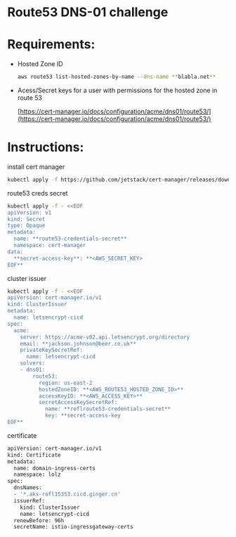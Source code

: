 # Route53 DNS-01 challenge

# Requirements:

- Hosted Zone ID
    
    
    ```bash
    aws route53 list-hosted-zones-by-name --dns-name **blabla.net**
    ```
    
- Acess/Secret keys for a user with permissions for the hosted zone in route 53
    
    [https://cert-manager.io/docs/configuration/acme/dns01/route53/](https://cert-manager.io/docs/configuration/acme/dns01/route53/)
    

# Instructions:

install cert manager

```bash
kubectl apply -f https://github.com/jetstack/cert-manager/releases/download/v1.5.4/cert-manager.yaml
```

route53 creds secret

```bash
kubectl apply -f - <<EOF
apiVersion: v1
kind: Secret
type: Opaque
metadata:
  name: **route53-credentials-secret**
  namespace: cert-manager
data:
  **secret-access-key**: **<AWS_SECRET_KEY>
EOF**
```

cluster issuer

```bash
kubectl apply -f - <<EOF
apiVersion: cert-manager.io/v1
kind: ClusterIssuer
metadata:
  name: letsencrypt-cicd
spec:
  acme:
    server: https://acme-v02.api.letsencrypt.org/directory
    email: **jackson.johnson@beer.co.uk**
    privateKeySecretRef:
      name: letsencrypt-cicd
    solvers:
    - dns01:
        route53:
          region: us-east-2
          hostedZoneID: **<AWS_ROUTE53_HOSTED_ZONE_ID>**
          accessKeyID: **<AWS_ACCESS_KEY>**
          secretAccessKeySecretRef:
            name: **roflroute53-credentials-secret**
            key: **secret-access-key
EOF**
```

certificate

```bash
apiVersion: cert-manager.io/v1
kind: Certificate
metadata:
  name: domain-ingress-certs
  namespace: lolz
spec:
  dnsNames:
  - '*.aks-rofl15353.cicd.ginger.cn'
  issuerRef:
    kind: ClusterIssuer
    name: letsencrypt-cicd
  renewBefore: 96h
  secretName: istio-ingressgateway-certs
```